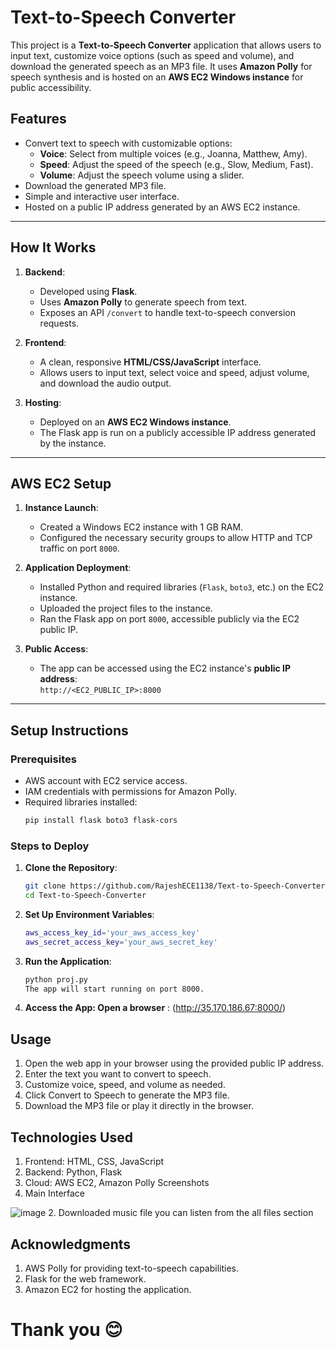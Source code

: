 # Text-to-Speech Converter

This project is a **Text-to-Speech Converter** application that allows users to input text, customize voice options (such as speed and volume), and download the generated speech as an MP3 file. It uses **Amazon Polly** for speech synthesis and is hosted on an **AWS EC2 Windows instance** for public accessibility.

## Features

- Convert text to speech with customizable options:
  - **Voice**: Select from multiple voices (e.g., Joanna, Matthew, Amy).
  - **Speed**: Adjust the speed of the speech (e.g., Slow, Medium, Fast).
  - **Volume**: Adjust the speech volume using a slider.
- Download the generated MP3 file.
- Simple and interactive user interface.
- Hosted on a public IP address generated by an AWS EC2 instance.

---

## How It Works

1. **Backend**: 
   - Developed using **Flask**.
   - Uses **Amazon Polly** to generate speech from text.
   - Exposes an API `/convert` to handle text-to-speech conversion requests.

2. **Frontend**:
   - A clean, responsive **HTML/CSS/JavaScript** interface.
   - Allows users to input text, select voice and speed, adjust volume, and download the audio output.

3. **Hosting**:
   - Deployed on an **AWS EC2 Windows instance**.
   - The Flask app is run on a publicly accessible IP address generated by the instance.

---

## AWS EC2 Setup

1. **Instance Launch**:
   - Created a Windows EC2 instance with 1 GB RAM.
   - Configured the necessary security groups to allow HTTP and TCP traffic on port `8000`.

2. **Application Deployment**:
   - Installed Python and required libraries (`Flask`, `boto3`, etc.) on the EC2 instance.
   - Uploaded the project files to the instance.
   - Ran the Flask app on port `8000`, accessible publicly via the EC2 public IP.

3. **Public Access**:
   - The app can be accessed using the EC2 instance's **public IP address**:  
     `http://<EC2_PUBLIC_IP>:8000`

---

## Setup Instructions

### Prerequisites

- AWS account with EC2 service access.
- IAM credentials with permissions for Amazon Polly.
- Required libraries installed:
  ```bash
  pip install flask boto3 flask-cors
### Steps to Deploy

1. **Clone the Repository**:
   ```bash
   git clone https://github.com/RajeshECE1138/Text-to-Speech-Converter.git
   cd Text-to-Speech-Converter
2. **Set Up Environment Variables**:
   ```bash
   aws_access_key_id='your_aws_access_key'
   aws_secret_access_key='your_aws_secret_key'

3. **Run the Application**:
   ```bash
   python proj.py
   The app will start running on port 8000.
4. **Access the App: Open a browser** :
    (http://35.170.186.67:8000/)
## Usage
1. Open the web app in your browser using the provided public IP address.
2. Enter the text you want to convert to speech.
3. Customize voice, speed, and volume as needed.
4. Click Convert to Speech to generate the MP3 file.
5. Download the MP3 file or play it directly in the browser.
## Technologies Used
1. Frontend: HTML, CSS, JavaScript
2. Backend: Python, Flask
3. Cloud: AWS EC2, Amazon Polly
Screenshots
1. Main Interface

![image](https://github.com/user-attachments/assets/a13554f7-5fd4-49a6-82a5-dbc3acf94f68)
2. Downloaded music file
   you can listen from the all files section

## Acknowledgments
1. AWS Polly for providing text-to-speech capabilities.
2. Flask for the web framework.
3. Amazon EC2 for hosting the application.
# Thank you 😊
